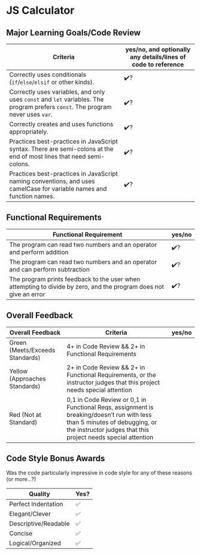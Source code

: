 # JS Calculator

<!-- Instructors: The checkmarks are already there, so just delete them for any line items that aren't met. -->

## Major Learning Goals/Code Review

<!-- Instructors: Feel free to practice creating specific feedback by referencing a line of code if you'd like. For example, you may say something like "nice custom method in `calculator.rb` line 42." This is optional. -->

| Criteria | yes/no, and optionally any details/lines of code to reference |
| --- | --- |
| Correctly uses conditionals (`if`/`else`/`elsif` or other kinds). | ✔️?
| Correctly uses variables, and only uses `const` and `let` variables. The program prefers `const`. The program never uses `var`. | ✔️?
| Correctly creates and uses functions appropriately. | ✔️?
| Practices best-practices in JavaScript syntax. There are semi-colons at the end of most lines that need semi-colons. | ✔️?
| Practices best-practices in JavaScript naming conventions, and uses camelCase for variable names and function names. | ✔️?

## Functional Requirements

<!-- Instructors: This project's manually grading is a bit of a pain. To help, you may have a list of common example input variables to copy/paste. There's a structure of input variables and function names in the "hints" section, but this project doesn't have requirements on how to structure everything, so ymmv. -->

<!-- Instructors: Don't forget to npm install, or npm install prompt if the student did the optional enhancement for user input. -->

| Functional Requirement | yes/no |
| --- | --- |
| The program can read two numbers and an operator and perform addition | ✔️?
| The program can read two numbers and an operator and can perform subtraction | ✔️?
| The program prints feedback to the user when attempting to divide by zero, and the program does not give an error | ✔️?

## Overall Feedback

| Overall Feedback | Criteria | yes/no |
| --- | --- | --- |
| Green (Meets/Exceeds Standards) | 4+ in Code Review && 2+ in Functional Requirements | 
| Yellow (Approaches Standards) | 2+ in Code Review && 2+ in Functional Requirements, or the instructor judges that this project needs special attention | 
| Red (Not at Standard) | 0,1 in Code Review or 0,1 in Functional Reqs, assignment is breaking/doesn’t run with less than 5 minutes of debugging, or the instructor judges that this project needs special attention | 

<!-- ### Additional Feedback -->

<!-- Instructors, feel free to ignore this section if there's nothing else to add. -->

## Code Style Bonus Awards

<!-- Instructors: Please strike a balance between liberal/stingy with these. These are simply built-in pieces of positive feedback; use this to encourage and push students towards a cleaner code style! -->

Was the code particularly impressive in code style for any of these reasons (or more...?)

| Quality | Yes? |
| --- | --- |
| Perfect Indentation | ✅
| Elegant/Clever | ✅
| Descriptive/Readable | ✅
| Concise | ✅
| Logical/Organized | ✅
